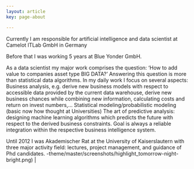 ```yaml
---
layout: article
key: page-about

---
```


Currently I am responsible for artificial intelligence and  data scientist at Camelot ITLab GmbH in Germany

Before that I was working 5 years at Blue Yonder GmbH.

As a data scientist my major work comprises the question:
‘How to add value to companies asset type BIG DATA?’
Answering this question is more than statistical data algorithms. In my daily work I focus on several aspects:
Business analysis, e.g. derive new business models with respect to accessible data provided by the current data warehouse, derive new business chances while combining new information, calculating costs and return on invest numbers,…
Statistical modeling/probabilistic modeling (basic now how  thought at Universities)
The art of predictive analysis: designing machine learning algorithms which predicts the future with respect to the derived business constraints. Goal is always a reliable integration within the respective business intelligence system.

Until 2012 I was Akademischer Rat at the University of Kaiserslautern with three major activity field:
lectures, project management, and guidance of Phd candidates.
-theme/master/screenshots/highlight_tomorrow-night-bright.png) |
